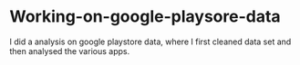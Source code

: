 # Working-on-google-playsore-data
I did a analysis on google playstore data, where I first cleaned data set and then analysed the various apps.
